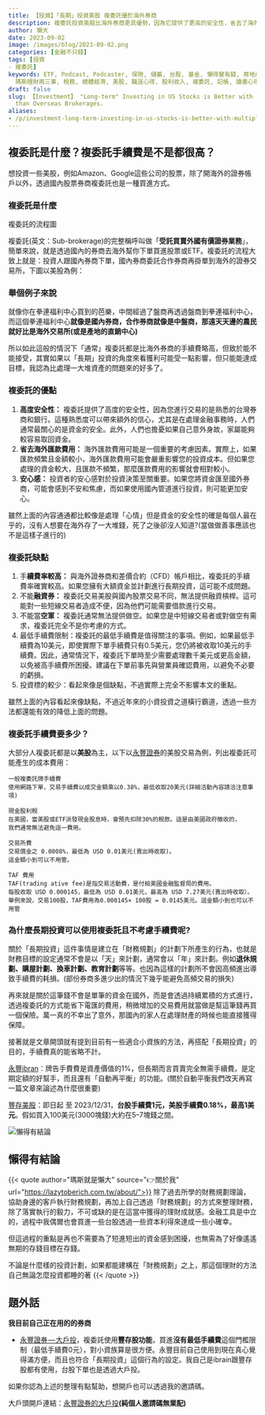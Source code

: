```yaml
---
title: 【投資】「長期」投資美股 複委託優於海外券商
description: 複委託投資美股比海外券商更具優勢，因為它提供了更高的安全性，省去了海外匯款費用，並帶來更多的安心感。然而，複委託也有一些缺點，如手續費較高、無法融資券、無法做空等。對於長期投資者來說，手續費通常不是主要考慮因素。建議在選擇複委託前仔細考慮這些因素。
author: 懶大
date: 2023-09-02
image: /images/blog/2023-09-02.png
categories: [金融不只錢]
tags: [投資
- 複委託]
keywords: ETF, Podcast, Podcaster, 保險, 儲蓄, 台股, 基金, 懶得變有錢, 房地產, 投資理財, 支出, 收入, 理財規劃,
  瑪斯理財兩三事, 稅務, 總體經濟, 美股, 職涯心得, 股利收入, 複委託, 記帳, 讀書心得, 財務規劃, 財商, 貸款, 資產配置, 退休規劃, 開源節流
draft: false
slug: 【Investment】 "Long-term" Investing in US Stocks is Better with Multiple Delegations
  than Overseas Brokerages.
aliases:
- /p/investment-long-term-investing-in-us-stocks-is-better-with-multiple-delegations-than-overseas-brokerages/
---
```

## 複委託是什麼？複委託手續費是不是都很高？

想投資一些美股，例如Amazon、Google這些公司的股票，除了開海外的證券帳戶以外，透過國內股票券商複委託也是一種買進方式。


### 複委託是什麼


複委託的流程圖

複委託(英文：Sub-brokerage)的完整稱呼叫做「**受託買賣外國有價證券業務**」，簡單來說，就是透過國內的券商去海外幫你下單買進股票或ETF。複委託的流程大致上就是：投資人跟國內券商下單，國內券商委託合作券商再掛單到海外的證券交易所，下圖以美股為例：

### 舉個例子來說

就像你在拳連福利中心買到的芭樂，中間經過了盤商再透過盤商到拳連福利中心，而這個拳連福利中心**就像是國內券商，合作券商就像是中盤商，那遠天天邊的農民就好比是海外交易所(或是產地的直銷中心)**

所以如此這般的情況下「通常」複委託都是比海外券商的手續費略高，但致於能不能接受，其實如果以「長期」投資的角度來看獲利可能受一點影響，但只能能達成目標，我認為比處理一大堆資產的問題來的好多了。

### 複委託的優點

1. **高度安全性：** 複委託提供了高度的安全性，因為您進行交易的是熟悉的台灣券商和銀行。這種熟悉度可以帶來額外的信心，尤其是在處理金融事務時，人們通常最關心的是資金的安全。此外，人們也擔憂如果自己意外身故，家屬能夠較容易取回資金。
2. **省去海外匯款費用：** 海外匯款費用可能是一個重要的考慮因素。實際上，如果匯款頻繁且金額較小，海外匯款費用可能會嚴重影響您的投資成本。但如果您處理的資金較大，且匯款不頻繁，那麼匯款費用的影響就會相對較小。
3. **安心感：** 投資者的安心感對於投資決策至關重要。如果您將資金匯至國外券商，可能會感到不安和焦慮，而如果使用國內管道進行投資，則可能更加安心。

雖然上面的內容通通都比較像是處理「心情」但是資金的安全性的確是每個人最在乎的，沒有人想要在海外存了一大堆錢，死了之後卻沒人知道?(當做做善事應該也不是這樣子進行的)

### 複委託缺點

1. 手**續費率較高：** 與海外證券商和差價合約（CFD）帳戶相比，複委託的手續費率確實較高。如果您擁有大額資金並計劃進行長期投資，這可能不成問題。
2. 不能**融資券：** 複委託交易美股與國內股票交易不同，無法提供融資槓桿。這可能對一些短線交易者造成不便，因為他們可能需要借款進行交易。
3. 不能當**空軍：** 複委託通常無法提供做空。如果您是中短線交易者或對做空有需求，複委託完全不是你考慮的方式。
4. 最低手續費限制：複委託的最低手續費是值得關注的事項。例如，如果最低手續費為10美元，即使實際下單手續費只有0.5美元，您仍將被收取10美元的手續費。因此，通常情況下，複委託下單時至少需要處理數千美元或更高金額，以免被高手續費所困擾。建議在下單前事先與營業員確認費用，以避免不必要的虧損。
5. 投資標的較少：看起來像是個缺點，不過實際上完全不影響本文的重點。

雖然上面的內容看起來像缺點，不過近年來的小資投資之道橫行霸道，透過一些方法都還能有效的降低上面的問題。

### 複委託手續費要多少？

大部分人複委託都是以**美股**為主，以下以[永豐證券](https://www.sinotrade.com.tw/richclub/freshman/-60dd51e8ba4ba620cc0823c5)的美股交易為例，列出複委託可能產生的成本費用：

```
一般複委託牌手續費
使用網路下單，交易手續費以成交金額乘以0.38%，最低收取20美元(詳細活動內容請洽注意事項)

現金股利稅
在美國，當美股或ETF派發現金股息時，會預先扣除30%的稅款。這是由美國政府徵收的，
我們通常無法避免這一費用。

交易所費
交易價金之 0.0008%，最低為 USD 0.01美元(賣出時收取)。
這金額小到可以不用管。

TAF 費用
TAF(trading ative fee)是指交易活動費，是付給美國金融監督局的費用。
每股收取 USD 0.000145，最低為 USD 0.01美元，最高為 USD 7.27美元(賣出時收取）。
舉例來說，交易100股，TAF費用為0.000145× 100股 = 0.0145美元。這金額小到也可以不用管
```

### 為什麼長期投資可以使用複委託且不考慮手續費呢?

關於「長期投資」這件事情是建立在「財務規劃」的計劃下所產生的行為，也就是財務目標的設定通常不會是以「天」來計劃，通常會以「年」來計劃。例如**退休規劃、購屋計劃、換車計劃、教育計劃**等等。也因為這樣的計劃所不會因高頻進出導致手續費的耗損。(部份券商多進少出的情況下幾乎能避免高頻交易的損失)

再來就是關於這筆錢不會是單筆的資金在國外，而是會透過持續累積的方式進行，透過複委託的方式能省下電匯的費用，稍微增加的交易費用就當做是幫這筆錢再買一個保險。萬一真的不幸出了意外，那國內的家人在處理財產的時候也能直接獲得保障。

接著就是文章開頭就有提到目前有一些適合小資族的方法，再搭配「長期投資」的目的，手續費真的能省略不計。

[永豐ibran](https://bank.sinopac.com/sinopacBT/webevents/ibrain/index.html)：牌告手費費是資產價值的1%，但長期而言買賣完全無需手續費。是定期定額的好幫手，而且還有「自動再平衡」的功能。(關於自動平衡我們改天再寫一篇文章來論述為什麼很重要)

[豐存美股](https://www.sinotrade.com.tw/ec/20220701/index.aspx)：即日起 至 2023/12/31，**台股手續費1元，美股手續費0.18%，最高1美元**。假如買入100美元(3000塊錢)大約在5–7塊錢之間。


![懶得有結論](/images/blog/lazytobeconclude.svg)
## 懶得有結論

{{< quote author="瑪斯就是懶大" source="👉關於我" url="https://lazytoberich.com.tw/about/">}}
除了過去所學的財務規劃理論，協助身邊的客戶執行財務規劃，再加上自己透過「財務規劃」的方式來整理財務，除了落實執行的毅力，不可或缺的是在這當中獲得的理財成就感。金融工具是中立的，過程中我偶爾也會買進一些台股透過一些資本利得來達成一些小確幸。

但這過程的重點是再也不需要為了短進短出的資金感到困擾，也無需為了好像遙遙無期的存錢目標在存錢。

不論是什麼樣的投資計劃，如果都能建構在「財務規劃」之上，那這個理財的方法自己無論怎麼投資都睡的著
{{< /quote >}}


## 題外話

**我目前自己正在用的的券商**

- [永豐證券 — 大戶投](https://www.sinotrade.com.tw/richclub/dawhotou/campaign)，複委託使用**豐存股功能**，買進**沒有最低手續費**這個門檻限制（最低手續費0元），對小資族算是很方便。永豐目前自己使用到現在真心覺得滿方便，而且也符合「長期投資」這個行為的設定。我自己是ibrain跟豐存股都有使用，台股下單也是透過大戶投。

如果你認為上述的整理有點幫助，想開戶也可以透過我的邀請碼。

大戶頭開戶連結：[永豐證券的大戶投](https://www.sinotrade.com.tw/ec/20211126/index.aspx?strProd=0129&strWeb=0248&utm_campaign=MGM_inchannel&utm_source=dawhotouAPP&utm_medium=share_1126&invt=DF467)**(純個人邀請碼無業配)**






